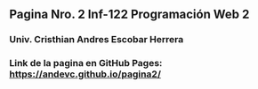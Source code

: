 ## Pagina Nro. 2 Inf-122 Programación Web 2
### Univ. Cristhian Andres Escobar Herrera
### Link de la pagina en GitHub Pages: https://andevc.github.io/pagina2/
